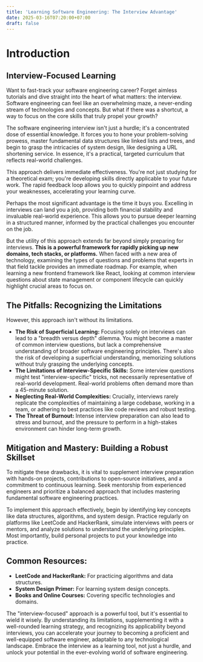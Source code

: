 ```yaml
---
title: 'Learning Software Engineering: The Interview Advantage'
date: 2025-03-16T07:20:00+07:00
draft: false
---
```


# Introduction

## Interview-Focused Learning

Want to fast-track your software engineering career? Forget aimless tutorials and dive straight into the heart of what matters: the interview. Software engineering can feel like an overwhelming maze, a never-ending stream of technologies and concepts. But what if there was a shortcut, a way to focus on the core skills that truly propel your growth?

The software engineering interview isn't just a hurdle; it's a concentrated dose of essential knowledge. It forces you to hone your problem-solving prowess, master fundamental data structures like linked lists and trees, and begin to grasp the intricacies of system design, like designing a URL shortening service. In essence, it's a practical, targeted curriculum that reflects real-world challenges.

This approach delivers immediate effectiveness. You're not just studying for a theoretical exam; you're developing skills directly applicable to your future work. The rapid feedback loop allows you to quickly pinpoint and address your weaknesses, accelerating your learning curve.

Perhaps the most significant advantage is the time it buys you. Excelling in interviews can land you a job, providing both financial stability and invaluable real-world experience. This allows you to pursue deeper learning in a structured manner, informed by the practical challenges you encounter on the job.

But the utility of this approach extends far beyond simply preparing for interviews. **This is a powerful framework for rapidly picking up new domains, tech stacks, or platforms.** When faced with a new area of technology, examining the types of questions and problems that experts in that field tackle provides an immediate roadmap. For example, when learning a new frontend framework like React, looking at common interview questions about state management or component lifecycle can quickly highlight crucial areas to focus on.

## The Pitfalls: Recognizing the Limitations

However, this approach isn't without its limitations.

- **The Risk of Superficial Learning:** Focusing solely on interviews can lead to a "breadth versus depth" dilemma. You might become a master of common interview questions, but lack a comprehensive understanding of broader software engineering principles. There's also the risk of developing a superficial understanding, memorizing solutions without truly grasping the underlying concepts.
- **The Limitations of Interview-Specific Skills:** Some interview questions might test "interview-specific" tricks, not necessarily representative of real-world development. Real-world problems often demand more than a 45-minute solution.
- **Neglecting Real-World Complexities:** Crucially, interviews rarely replicate the complexities of maintaining a large codebase, working in a team, or adhering to best practices like code reviews and robust testing.
- **The Threat of Burnout:** Intense interview preparation can also lead to stress and burnout, and the pressure to perform in a high-stakes environment can hinder long-term growth.

## Mitigation and Mastery: Building a Robust Skillset

To mitigate these drawbacks, it is vital to supplement interview preparation with hands-on projects, contributions to open-source initiatives, and a commitment to continuous learning. Seek mentorship from experienced engineers and prioritize a balanced approach that includes mastering fundamental software engineering practices.

To implement this approach effectively, begin by identifying key concepts like data structures, algorithms, and system design. Practice regularly on platforms like LeetCode and HackerRank, simulate interviews with peers or mentors, and analyze solutions to understand the underlying principles. Most importantly, build personal projects to put your knowledge into practice.

## Common Resources:

- **LeetCode and HackerRank:** For practicing algorithms and data structures.
- **System Design Primer:** For learning system design concepts.
- **Books and Online Courses:** Covering specific technologies and domains.

The "interview-focused" approach is a powerful tool, but it's essential to wield it wisely. By understanding its limitations, supplementing it with a well-rounded learning strategy, and recognizing its applicability beyond interviews, you can accelerate your journey to becoming a proficient and well-equipped software engineer, adaptable to any technological landscape. Embrace the interview as a learning tool, not just a hurdle, and unlock your potential in the ever-evolving world of software engineering.
